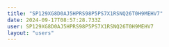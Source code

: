```yaml
---
title: "SP129XG8D0AJ5HPRS98P5PS7X1RSNQ26T0H9MEHV7"
date: 2024-09-17T08:57:28.733Z
user: SP129XG8D0AJ5HPRS98P5PS7X1RSNQ26T0H9MEHV7
layout: "users"
---
```

    